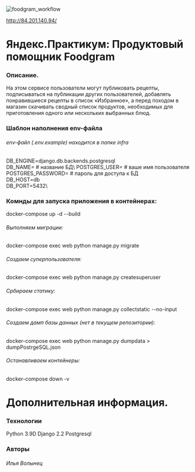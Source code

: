 ![foodgram_workflow](https://github.com/volynetsilya/foodgram-project-react/actions/workflows/foodgram-workflow.yml/badge.svg)

http://84.201.140.94/

# Яндекс.Практикум: Продуктовый помощник Foodgram

### Описание.
На этом сервисе пользователи могут публиковать рецепты, подписываться на публикации других пользователей, добавлять понравившиеся рецепты в список «Избранное», а перед походом в магазин скачивать сводный список продуктов, необходимых для приготовления одного или нескольких выбранных блюд.

### Шаблон наполнения env-файла
###### env-файл (.env.example) находится в папке infra
DB_ENGINE=django.db.backends.postgresql\
DB_NAME= # название БД\ 
POSTGRES_USER= # ваше имя пользователя\
POSTGRES_PASSWORD= # пароль для доступа к БД\
DB_HOST=db\
DB_PORT=5432\

### Комнды для запуска приложения в контейнерах:
docker-compose up -d --build

###### Выполняем миграции:
docker-compose exec web python manage.py migrate

###### Создаем суперпользователя:
docker-compose exec web python manage.py createsuperuser

###### Србираем статику:
docker-compose exec web python manage.py collectstatic --no-input

###### Создаем дамп базы данных (нет в текущем репозитории):
docker-compose exec web python manage.py dumpdata > dumpPostrgeSQL.json

###### Останавливаем контейнеры:
docker-compose down -v

# Дополнительная информация.

### Технологии
Python 3.9D
Django 2.2
Postgresql

### Авторы
###### Илья Волынец
